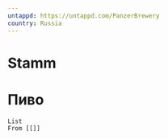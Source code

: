 ```yaml
---
untappd: https://untappd.com/PanzerBrewery
country: Russia
---
```

# Stamm

# Пиво

```dataview
List 
From [[]]

```
